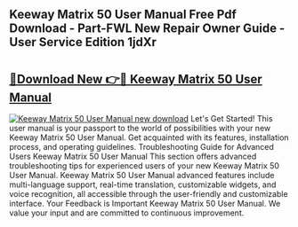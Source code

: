 ## Keeway Matrix 50 User Manual Free Pdf Download - Part-FWL New Repair Owner Guide - User Service Edition 1jdXr

# <h2><a href="http://bc56771.oget.top/?id=Keeway+Matrix+50+User+Manual">🔗Download New 👉🔴 Keeway Matrix 50 User Manual</a></h2>

[![Keeway Matrix 50 User Manual new download](https://i.imgur.com/5g1atiW.png)](http://bc56771.oget.top/?id=Keeway+Matrix+50+User+Manual)
Let's Get Started! This user manual is your passport to the world of possibilities with your new Keeway Matrix 50 User Manual. Get acquainted with its features, installation process, and operating guidelines. Troubleshooting Guide for Advanced Users Keeway Matrix 50 User Manual This section offers advanced troubleshooting tips for experienced users of your new Keeway Matrix 50 User Manual. Keeway Matrix 50 User Manual advanced features include multi-language support, real-time translation, customizable widgets, and voice recognition, all accessible through the user-friendly and customizable interface. Your Feedback is Important Keeway Matrix 50 User Manual. We value your input and are committed to continuous improvement.
